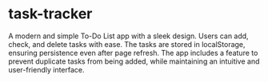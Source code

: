 # task-tracker
A modern and simple To-Do List app with a sleek design. Users can add, check, and delete tasks with ease. The tasks are stored in localStorage, ensuring persistence even after page refresh. The app includes a feature to prevent duplicate tasks from being added, while maintaining an intuitive and user-friendly interface.
